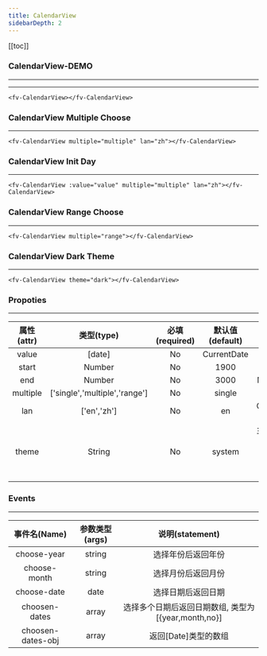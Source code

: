 ```yaml
---
title: CalendarView
sidebarDepth: 2
---
```


[[toc]]

### CalendarView-DEMO
---

<script>
export default {
    data () {
        return {
            value: new Date()
        }
    },
    mounted () {
        this.value.setFullYear(2019);
    }
}
</script>

---

<ClientOnly>
<fv-CalendarView>
</fv-CalendarView>
</ClientOnly>

```vue
<fv-CalendarView></fv-CalendarView>
```

### CalendarView Multiple Choose

---

<ClientOnly>
<fv-CalendarView multiple="multiple" lan="zh"></fv-CalendarView>
</ClientOnly>

```vue
<fv-CalendarView multiple="multiple" lan="zh"></fv-CalendarView>
```

### CalendarView Init Day

---

<ClientOnly>
<fv-CalendarView :value="value" multiple="multiple" lan="zh"></fv-CalendarView>
</ClientOnly>

```vue
<fv-CalendarView :value="value" multiple="multiple" lan="zh"></fv-CalendarView>
```

### CalendarView Range Choose

---

<ClientOnly>
<fv-CalendarView multiple="range"></fv-CalendarView>
</ClientOnly>

```vue
<fv-CalendarView multiple="range"></fv-CalendarView>
```

### CalendarView Dark Theme

---

<ClientOnly>
<fv-CalendarView theme="dark"></fv-CalendarView>
</ClientOnly>

```vue
<fv-CalendarView theme="dark"></fv-CalendarView>
```

### Propoties

---

| 属性(attr) |          类型(type)           | 必填(required) | 默认值(default) |                      说明(statement)                      |
|:----------:|:-----------------------------:|:--------------:|:---------------:|:---------------------------------------------------------:|
|   value    |            [date]             |       No       |   CurrentDate   |                                                           |
|   start    |            Number             |       No       |      1900       |                       Minium Year.                        |
|    end     |            Number             |       No       |      3000       |                       Maxium Year.                        |
|  multiple  | ['single','multiple','range'] |       No       |     single      |                                                           |
|    lan     |          ['en','zh']          |       No       |       en        |                  CalendarView language.                   |
|   theme    |            String             |       No       |     system      | 主题样式, 包含`light`, `dark`, `system`, `custom`几种样式 |

### Events

---

|   事件名(Name)    | 参数类型(args) |                   说明(statement)                   |
|:-----------------:|:--------------:|:---------------------------------------------------:|
|    choose-year    |     string     |                 选择年份后返回年份                  |
|   choose-month    |     string     |                 选择月份后返回月份                  |
|    choose-date    |      date      |                 选择日期后返回日期                  |
|   choosen-dates   |     array      | 选择多个日期后返回日期数组, 类型为[{year,month,no}] |
| choosen-dates-obj |     array      |                返回[Date]类型的数组                 |
